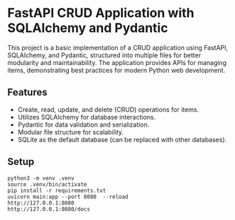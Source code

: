 # FastAPI CRUD Application with SQLAlchemy and Pydantic

This project is a basic implementation of a CRUD application using FastAPI, SQLAlchemy, and Pydantic, structured into multiple files for better modularity and maintainability. The application provides APIs for managing items, demonstrating best practices for modern Python web development.

## Features
- Create, read, update, and delete (CRUD) operations for items.
- Utilizes SQLAlchemy for database interactions.
- Pydantic for data validation and serialization.
- Modular file structure for scalability.
- SQLite as the default database (can be replaced with other databases).



## Setup

```
python3 -m venv .venv
source .venv/bin/activate
pip install -r requirements.txt
uvicorn main:app --port 8080  --reload
http://127.0.0.1:8080
http://127.0.0.1:8080/docs
```
